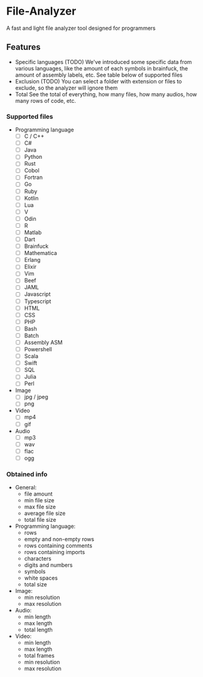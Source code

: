 # File-Analyzer
A fast and light file analyzer tool designed for programmers

## Features

- Specific languages (TODO)
    We've introduced some specific data from various languages, like the amount
    of each symbols in brainfuck, the amount of assembly labels, etc.
    See table below of supported files
- Exclusion (TODO)
    You can select a folder with extension or files to exclude, so the analyzer will ignore them
- Total
    See the total of everything, how many files, how many audios, how many rows of code, etc.

### Supported files
- Programming language
    - [ ] C / C++
    - [ ] C#
    - [ ] Java
    - [ ] Python
    - [ ] Rust
    - [ ] Cobol
    - [ ] Fortran
    - [ ] Go
    - [ ] Ruby
    - [ ] Kotlin
    - [ ] Lua
    - [ ] V
    - [ ] Odin
    - [ ] R
    - [ ] Matlab
    - [ ] Dart
    - [ ] Brainfuck
    - [ ] Mathematica
    - [ ] Erlang
    - [ ] Elixir
    - [ ] Vim
    - [ ] Beef
    - [ ] JAML
    - [ ] Javascript
    - [ ] Typescript
    - [ ] HTML
    - [ ] CSS
    - [ ] PHP
    - [ ] Bash
    - [ ] Batch
    - [ ] Assembly ASM
    - [ ] Powershell
    - [ ] Scala
    - [ ] Swift
    - [ ] SQL
    - [ ] Julia
    - [ ] Perl
- Image
    - [ ] jpg / jpeg
    - [ ] png
- Video
    - [ ] mp4
    - [ ] gif
- Audio
    - [ ] mp3
    - [ ] wav
    - [ ] flac
    - [ ] ogg

### Obtained info

- General:
    - file amount
    - min file size
    - max file size
    - average file size
    - total file size
- Programming language:
    - rows
    - empty and non-empty rows
    - rows containing comments
    - rows containing imports
    - characters
    - digits and numbers
    - symbols
    - white spaces
    - total size
- Image:
    - min resolution
    - max resolution
- Audio:
    - min length
    - max length
    - total length
- Video:
    - min length
    - max length
    - total frames
    - min resolution
    - max resolution
